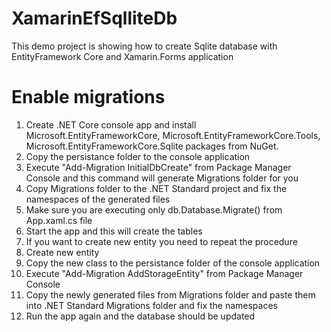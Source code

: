 # XamarinEfSqlliteDb
This demo project is showing how to create Sqlite database with EntityFramework Core and Xamarin.Forms application

# Enable migrations
1. Create .NET Core console app and install Microsoft.EntityFrameworkCore, Microsoft.EntityFrameworkCore.Tools, Microsoft.EntityFrameworkCore.Sqlite packages from NuGet.
2. Copy the persistance folder to the console application
3. Execute "Add-Migration InitialDbCreate" from Package Manager Console and this command will generate Migrations folder for you
4. Copy Migrations folder to the .NET Standard project and fix the namespaces of the generated files
5. Make sure you are executing only db.Database.Migrate() from App.xaml.cs file 
6. Start the app and this will create the tables
7. If you want to create new entity you need to repeat the procedure
8. Create new entity
9. Copy the new class to the persistance folder of the console application
10. Execute "Add-Migration AddStorageEntity" from Package Manager Console 
11. Copy the newly generated files from Migrations folder and paste them into .NET Standard Migrations folder and fix the namespaces
12. Run the app again and the database should be updated
